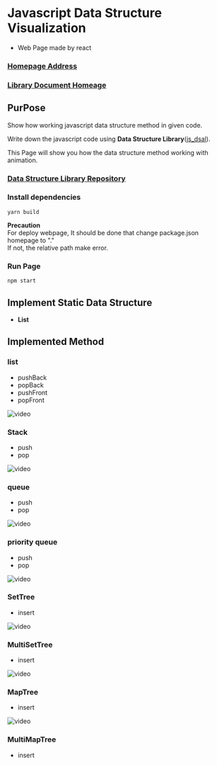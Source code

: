 # **Javascript Data Structure Visualization**
- Web Page made by react

### **[Homepage Address](https://hongjisung.github.io/JS_DataStructure_Visualization/)**

### **[Library Document Homeage](https://hongjisung.github.io/DataStructure/)**

## **PurPose**
Show how working javascript data structure method in given code.  

Write down the javascript code using **Data Structure Library**([js_dsal](https://github.com/hongjisung/DataStructure)).  

This Page will show you how the data structure method working with animation.

### **[Data Structure Library Repository](https://github.com/hongjisung/DataStructure)**

### **Install dependencies**
```
yarn build
```
**Precaution**  
For deploy webpage, It should be done that change package.json homepage to "."  
If not, the relative path make error.

### **Run Page**
```
npm start
```

## **Implement Static Data Structure**
- **List**

## **Implemented Method**
### **list**
- pushBack
- popBack
- pushFront
- popFront  

![video](./example/list.gif)

### **Stack**
- push
- pop  

![video](./example/stack.gif)

### **queue**
- push
- pop  

![video](./example/queue.gif)

### **priority queue**
- push
- pop

![video](./example/priorityqueue.gif)

### **SetTree**
- insert

![video](./example/settree.gif)

### **MultiSetTree**
- insert

![video](./example/multisettree.gif)

### **MapTree**
- insert

![video](./example/maptree.gif)

### **MultiMapTree**
- insert
